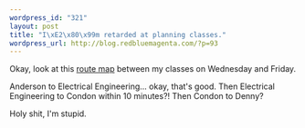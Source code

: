 ```yaml
--- 
wordpress_id: "321"
layout: post
title: "I\xE2\x80\x99m retarded at planning classes."
wordpress_url: http://blog.redbluemagenta.com/?p=93
---
```

Okay, look at this <a href="http://students.washington.edu/jkivligh/uwroutes/map.cgi?speed=133.259131745&points=1999.9187499999998%2C2027.4301369863012%7C2200.1812499999996%2C1716.1424657534246%7C1028.375%2C1196.427397260274%7C1859.19375%2C866.1917808219177">route map</a> between my classes on Wednesday and Friday.

Anderson to Electrical Engineering... okay, that's good.  Then Electrical Engineering to Condon within 10 minutes?!  Then Condon to Denny?

Holy shit, I'm stupid.
